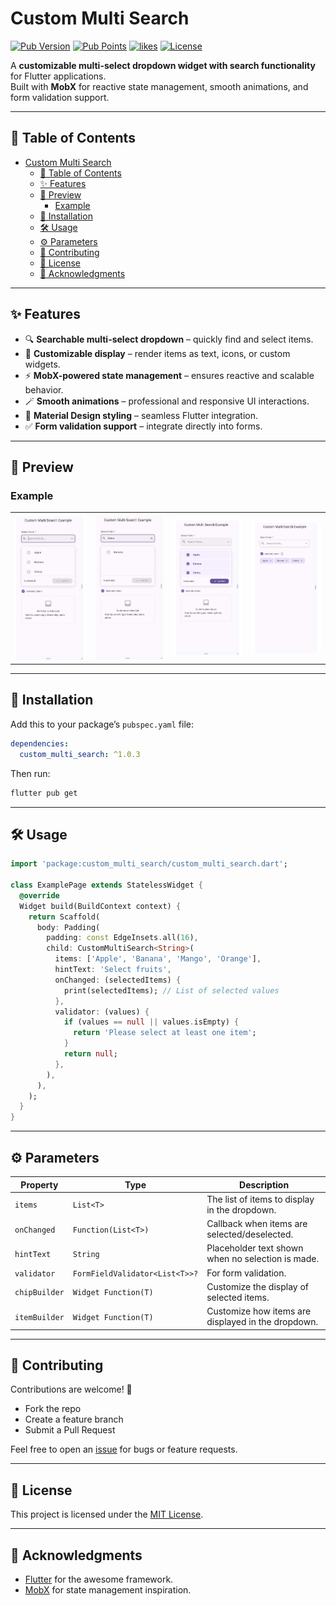# Custom Multi Search

[![Pub Version](https://img.shields.io/pub/v/custom_multi_search.svg)](https://pub.dev/packages/custom_multi_search)
[![Pub Points](https://img.shields.io/pub/points/custom_multi_search)](https://pub.dev/packages/custom_multi_search/score)
[![likes](https://img.shields.io/pub/likes/custom_multi_search)](https://pub.dev/packages/custom_multi_search/score)
[![License](https://img.shields.io/github/license/pavan-kumar-mannem/selestro.svg)](LICENSE)

A **customizable multi-select dropdown widget with search functionality** for Flutter applications.  
Built with **MobX** for reactive state management, smooth animations, and form validation support.

---

## 📖 Table of Contents
- [Custom Multi Search](#custom-multi-search)
  - [📖 Table of Contents](#-table-of-contents)
  - [✨ Features](#-features)
  - [📸 Preview](#-preview)
    - [Example](#example)
  - [🚀 Installation](#-installation)
  - [🛠 Usage](#-usage)
  - [⚙️ Parameters](#️-parameters)
  - [🤝 Contributing](#-contributing)
  - [📜 License](#-license)
  - [🙌 Acknowledgments](#-acknowledgments)

---

## ✨ Features

- 🔍 **Searchable multi-select dropdown** – quickly find and select items.
- 🎨 **Customizable display** – render items as text, icons, or custom widgets.
- ⚡ **MobX-powered state management** – ensures reactive and scalable behavior.
- 🪄 **Smooth animations** – professional and responsive UI interactions.
- 📱 **Material Design styling** – seamless Flutter integration.
- ✅ **Form validation support** – integrate directly into forms.

---

## 📸 Preview

### Example

|                                                |                                                   |                                                   |                                                   |
| ---------------------------------------------- | ------------------------------------------------- | ------------------------------------------------- | ------------------------------------------------- |
| <img src="screenshots/image.png" width="200"/> | <img src="screenshots/image(1).png" width="200"/> | <img src="screenshots/image(2).png" width="200"/> | <img src="screenshots/image(3).png" width="200"/> |


---

## 🚀 Installation

Add this to your package’s `pubspec.yaml` file:

```yaml
dependencies:
  custom_multi_search: ^1.0.3
```

Then run:

```sh
flutter pub get
```

---

## 🛠 Usage

```dart
import 'package:custom_multi_search/custom_multi_search.dart';

class ExamplePage extends StatelessWidget {
  @override
  Widget build(BuildContext context) {
    return Scaffold(
      body: Padding(
        padding: const EdgeInsets.all(16),
        child: CustomMultiSearch<String>(
          items: ['Apple', 'Banana', 'Mango', 'Orange'],
          hintText: 'Select fruits',
          onChanged: (selectedItems) {
            print(selectedItems); // List of selected values
          },
          validator: (values) {
            if (values == null || values.isEmpty) {
              return 'Please select at least one item';
            }
            return null;
          },
        ),
      ),
    );
  }
}
```

---

## ⚙️ Parameters

| Property      | Type                           | Description                                        |
| ------------- | ------------------------------ | -------------------------------------------------- |
| `items`       | `List<T>`                      | The list of items to display in the dropdown.      |
| `onChanged`   | `Function(List<T>)`            | Callback when items are selected/deselected.       |
| `hintText`    | `String`                       | Placeholder text shown when no selection is made.  |
| `validator`   | `FormFieldValidator<List<T>>?` | For form validation.                               |
| `chipBuilder` | `Widget Function(T)`           | Customize the display of selected items.           |
| `itemBuilder` | `Widget Function(T)`           | Customize how items are displayed in the dropdown. |

---

## 🤝 Contributing

Contributions are welcome! 🎉  
- Fork the repo  
- Create a feature branch  
- Submit a Pull Request  

Feel free to open an [issue](../../issues) for bugs or feature requests.

---

## 📜 License

This project is licensed under the [MIT License](LICENSE).

---

## 🙌 Acknowledgments

- [Flutter](https://flutter.dev) for the awesome framework.  
- [MobX](https://pub.dev/packages/mobx) for state management inspiration.  